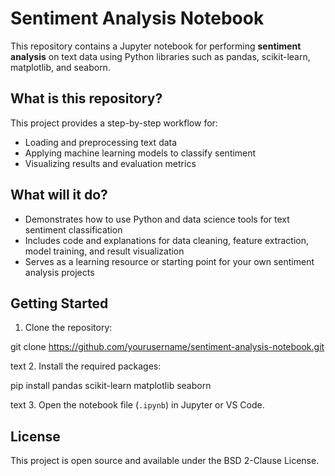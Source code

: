 # Sentiment Analysis Notebook

This repository contains a Jupyter notebook for performing **sentiment analysis** on text data using Python libraries such as pandas, scikit-learn, matplotlib, and seaborn.

## What is this repository?

This project provides a step-by-step workflow for:
- Loading and preprocessing text data
- Applying machine learning models to classify sentiment
- Visualizing results and evaluation metrics

## What will it do?

- Demonstrates how to use Python and data science tools for text sentiment classification
- Includes code and explanations for data cleaning, feature extraction, model training, and result visualization
- Serves as a learning resource or starting point for your own sentiment analysis projects

## Getting Started

1. Clone the repository:

git clone https://github.com/yourusername/sentiment-analysis-notebook.git

text
2. Install the required packages:

pip install pandas scikit-learn matplotlib seaborn

text
3. Open the notebook file (`.ipynb`) in Jupyter or VS Code.

## License

This project is open source and available under the BSD 2-Clause License.
